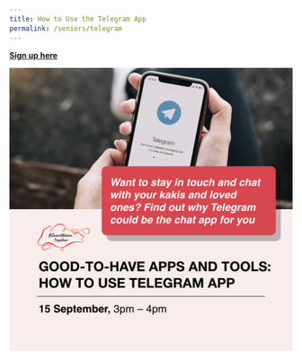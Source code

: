 ```yaml
---
title: How to Use the Telegram App
permalink: /seniors/telegram
---
```



[**Sign up here**](https://zoom.us/webinar/register/7716285703431/WN_1b-G8lFqQWqafuKp5ufkwQ)


![Alt text for image on Isomer site](/images/seniors%20telegram.jpeg)